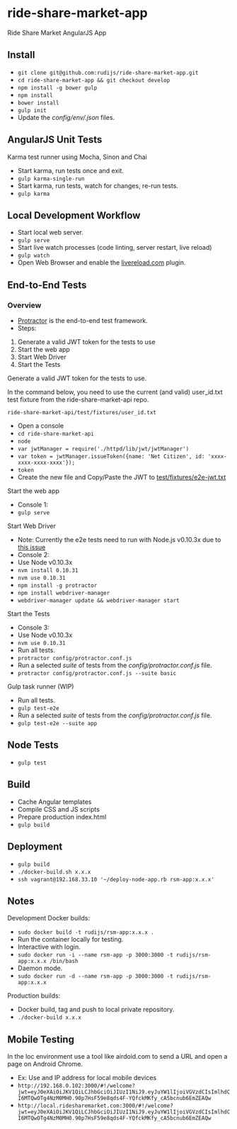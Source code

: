 # ride-share-market-app

Ride Share Market AngularJS App

## Install

- `git clone git@github.com:rudijs/ride-share-market-app.git`
- `cd ride-share-market-app && git checkout develop`
- `npm install -g bower gulp`
- `npm install`
- `bower install`
- `gulp init`
- Update the *config/env/.json* files.

## AngularJS Unit Tests

Karma test runner using Mocha, Sinon and Chai

- Start karma, run tests once and exit.
- `gulp karma-single-run`
- Start karma, run tests, watch for changes, re-run tests.
- `gulp karma`

## Local Development Workflow

- Start local web server.
- `gulp serve`
- Start live watch processes (code linting, server restart, live reload)
- `gulp watch`
- Open Web Browser and enable the [livereload.com](http://livereload.com/extensions/) plugin.

## End-to-End Tests

### Overview

- [Protractor](http://angular.github.io/protractor/#/) is the end-to-end test framework.
- Steps:
1. Generate a valid JWT token for the tests to use
2. Start the web app
3. Start Web Driver
4. Start the Tests

Generate a valid JWT token for the tests to use.

In the command below, you need to use the current (and valid) user_id.txt test fixture from the ride-share-market-api repo.

`ride-share-market-api/test/fixtures/user_id.txt`

- Open a console
- `cd ride-share-market-api`
- `node`
- `var jwtManager = require('./httpd/lib/jwt/jwtManager')`
- `var token = jwtManager.issueToken({name: 'Net Citizen', id: 'xxxx-xxxx-xxxx-xxxx'});`
- `token`
- Create the new file and Copy/Paste the JWT to [test/fixtures/e2e-jwt.txt](test/fixtures/e2e-jwt.txt)

Start the web app

- Console 1:
- `gulp serve`


Start Web Driver

- Note: Currently the e2e tests need to run with Node.js v0.10.3x due to [this issue](https://github.com/angular/protractor/issues/1893)
- Console 2:
- Use Node v0.10.3x
- `nvm install 0.10.31`
- `nvm use 0.10.31`
- `npm install -g protractor`
- `npm install webdriver-manager`
- `webdriver-manager update && webdriver-manager start`

Start the Tests

- Console 3:
- Use Node v0.10.3x
- `nvm use 0.10.31`
- Run all tests.
- `protractor config/protractor.conf.js`
- Run a selected *suite* of tests from the *config/protractor.conf.js* file.
- `protractor config/protractor.conf.js --suite basic`

Gulp task runner (WIP)
- Run all tests.
- `gulp test-e2e`
- Run a selected *suite* of tests from the *config/protractor.conf.js* file.
- `gulp test-e2e --suite app`

## Node Tests

- `gulp test`

## Build

- Cache Angular templates
- Compile CSS and JS scripts
- Prepare production index.html
- `gulp build`

## Deployment

- `gulp build`
- `./docker-build.sh x.x.x`
- `ssh vagrant@192.168.33.10 '~/deploy-node-app.rb rsm-app:x.x.x'`

## Notes

Development Docker builds:

- `sudo docker build -t rudijs/rsm-app:x.x.x .`
- Run the container locally for testing.
- Interactive with login.
- `sudo docker run -i --name rsm-app -p 3000:3000 -t rudijs/rsm-app:x.x.x /bin/bash`
- Daemon mode.
- `sudo docker run -d --name rsm-app -p 3000:3000 -t rudijs/rsm-app:x.x.x`

Production builds:

- Docker build, tag and push to local private repository.
- `./docker-build x.x.x`

## Mobile Testing
 
In the loc environment use a tool like airdoid.com to send a URL and open a page on Android Chrome.

- Ex: Use and IP address for local mobile devices
- `http://192.168.0.102:3000/#!/welcome?jwt=eyJ0eXAiOiJKV1QiLCJhbGciOiJIUzI1NiJ9.eyJuYW1lIjoiVGVzdCIsImlhdCI6MTQwOTg4NzM0MH0.90p7HsF59e8qds4F-YQfckMKfy_cA5bcnub6EmZEAQw`
- `http://local.ridesharemarket.com:3000/#!/welcome?jwt=eyJ0eXAiOiJKV1QiLCJhbGciOiJIUzI1NiJ9.eyJuYW1lIjoiVGVzdCIsImlhdCI6MTQwOTg4NzM0MH0.90p7HsF59e8qds4F-YQfckMKfy_cA5bcnub6EmZEAQw`
